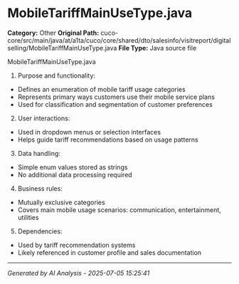 # MobileTariffMainUseType.java

**Category:** Other
**Original Path:** cuco-core/src/main/java/at/a1ta/cuco/core/shared/dto/salesinfo/visitreport/digitalselling/MobileTariffMainUseType.java
**File Type:** Java source file

MobileTariffMainUseType.java
1. Purpose and functionality:
- Defines an enumeration of mobile tariff usage categories
- Represents primary ways customers use their mobile service plans
- Used for classification and segmentation of customer preferences

2. User interactions:
- Used in dropdown menus or selection interfaces
- Helps guide tariff recommendations based on usage patterns

3. Data handling:
- Simple enum values stored as strings
- No additional data processing required

4. Business rules:
- Mutually exclusive categories
- Covers main mobile usage scenarios: communication, entertainment, utilities

5. Dependencies:
- Used by tariff recommendation systems
- Likely referenced in customer profile and sales documentation

---
*Generated by AI Analysis - 2025-07-05 15:25:41*
